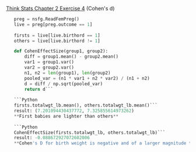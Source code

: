 [Think Stats Chapter 2 Exercise 4](http://greenteapress.com/thinkstats2/html/thinkstats2003.html#toc24) (Cohen's d)

>> 
```Python
   preg = nsfg.ReadFemPreg()
   live = preg[preg.outcome == 1]
   
   firsts = live[live.birthord == 1]
   others = live[live.birthord != 1]

   def CohenEffectSize(group1, group2):
       diff = group1.mean() - group2.mean()
       var1 = group1.var()
       var2 = group2.var()
       n1, n2 = len(group1), len(group2)
       pooled_var = (n1 * var1 + n2 * var2) / (n1 + n2)
       d = diff / np.sqrt(pooled_var)
       return d```
   
   ```Python
   firsts.totalwgt_lb.mean(), others.totalwgt_lb.mean()```
   result: (7.201094430437772, 7.325855614973262)
   **First babies are lighter than others**
    
   ```Python
   CohenEffectSize(firsts.totalwgt_lb, others.totalwgt_lb)```
   result: -0.088672927072602006
   **Cohen's D for birth weight is negative and of a larger magnitude than that of pregnancy length**
